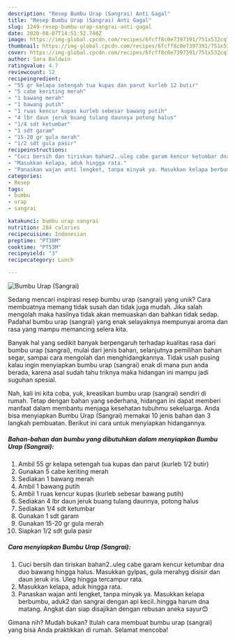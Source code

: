 ```yaml
---
description: "Resep Bumbu Urap (Sangrai) Anti Gagal"
title: "Resep Bumbu Urap (Sangrai) Anti Gagal"
slug: 1249-resep-bumbu-urap-sangrai-anti-gagal
date: 2020-08-07T14:51:52.740Z
image: https://img-global.cpcdn.com/recipes/6fcff8c0e7397391/751x532cq70/bumbu-urap-sangrai-foto-resep-utama.jpg
thumbnail: https://img-global.cpcdn.com/recipes/6fcff8c0e7397391/751x532cq70/bumbu-urap-sangrai-foto-resep-utama.jpg
cover: https://img-global.cpcdn.com/recipes/6fcff8c0e7397391/751x532cq70/bumbu-urap-sangrai-foto-resep-utama.jpg
author: Sara Baldwin
ratingvalue: 4.7
reviewcount: 12
recipeingredient:
- "55 gr kelapa setengah tua kupas dan parut kurleb 12 butir"
- "5 cabe keriting merah"
- "1 bawang merah"
- "1 bawang putih"
- "1 ruas kencur kupas kurleb sebesar bawang putih"
- "4 lbr daun jeruk buang tulang daunnya potong halus"
- "1/4 sdt ketumbar"
- "1 sdt garam"
- "15-20 gr gula merah"
- "1/2 sdt gula pasir"
recipeinstructions:
- "Cuci bersih dan tiriskan bahan2..uleg cabe garam kencur ketumbar dna duo bawang hingga halus. Masukkan gylpas, gula merahyg disisir dan daun jeruk iris. Uleg hingga tercampur rata."
- "Masukkan kelapa, aduk hingga rata."
- "Panaskan wajan anti lengket, tanpa minyak ya. Masukkan kelapa berbumbu, aduk2 dan sangrai dengan api kecil..hingga harum dna matang. Angkat dan siap disajikan dengan rebusan aneka sayur😊"
categories:
- Resep
tags:
- bumbu
- urap
- sangrai

katakunci: bumbu urap sangrai 
nutrition: 284 calories
recipecuisine: Indonesian
preptime: "PT30M"
cooktime: "PT53M"
recipeyield: "3"
recipecategory: Lunch

---
```



![Bumbu Urap (Sangrai)](https://img-global.cpcdn.com/recipes/6fcff8c0e7397391/751x532cq70/bumbu-urap-sangrai-foto-resep-utama.jpg)

Sedang mencari inspirasi resep bumbu urap (sangrai) yang unik? Cara membuatnya memang tidak susah dan tidak juga mudah. Jika salah mengolah maka hasilnya tidak akan memuaskan dan bahkan tidak sedap. Padahal bumbu urap (sangrai) yang enak selayaknya mempunyai aroma dan rasa yang mampu memancing selera kita.

Banyak hal yang sedikit banyak berpengaruh terhadap kualitas rasa dari bumbu urap (sangrai), mulai dari jenis bahan, selanjutnya pemilihan bahan segar, sampai cara mengolah dan menghidangkannya. Tidak usah pusing kalau ingin menyiapkan bumbu urap (sangrai) enak di mana pun anda berada, karena asal sudah tahu triknya maka hidangan ini mampu jadi suguhan spesial.




Nah, kali ini kita coba, yuk, kreasikan bumbu urap (sangrai) sendiri di rumah. Tetap dengan bahan yang sederhana, hidangan ini dapat memberi manfaat dalam membantu menjaga kesehatan tubuhmu sekeluarga. Anda bisa menyiapkan Bumbu Urap (Sangrai) memakai 10 jenis bahan dan 3 langkah pembuatan. Berikut ini cara untuk menyiapkan hidangannya.

<!--inarticleads1-->

##### Bahan-bahan dan bumbu yang dibutuhkan dalam menyiapkan Bumbu Urap (Sangrai):

1. Ambil 55 gr kelapa setengah tua kupas dan parut (kurleb 1/2 butir)
1. Gunakan 5 cabe keriting merah
1. Sediakan 1 bawang merah
1. Ambil 1 bawang putih
1. Ambil 1 ruas kencur kupas (kurleb sebesar bawang putih)
1. Sediakan 4 lbr daun jeruk buang tulang daunnya, potong halus
1. Sediakan 1/4 sdt ketumbar
1. Gunakan 1 sdt garam
1. Gunakan 15-20 gr gula merah
1. Siapkan 1/2 sdt gula pasir




<!--inarticleads2-->

##### Cara menyiapkan Bumbu Urap (Sangrai):

1. Cuci bersih dan tiriskan bahan2..uleg cabe garam kencur ketumbar dna duo bawang hingga halus. Masukkan gylpas, gula merahyg disisir dan daun jeruk iris. Uleg hingga tercampur rata.
1. Masukkan kelapa, aduk hingga rata.
1. Panaskan wajan anti lengket, tanpa minyak ya. Masukkan kelapa berbumbu, aduk2 dan sangrai dengan api kecil..hingga harum dna matang. Angkat dan siap disajikan dengan rebusan aneka sayur😊




Gimana nih? Mudah bukan? Itulah cara membuat bumbu urap (sangrai) yang bisa Anda praktikkan di rumah. Selamat mencoba!
